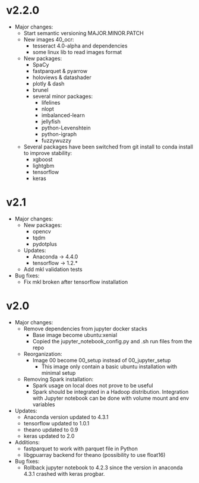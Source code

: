 # v2.2.0
* Major changes:
    * Start semantic versioning MAJOR.MINOR.PATCH
    * New images 40_ocr:
        * tesseract 4.0-alpha and dependencies
        * some linux lib to read images format
    * New packages:
        * SpaCy
        * fastparquet & pyarrow
        * holoviews & datashader
        * plotly & dash
        * brunel
        * several minor packages:
            * lifelines
            * nlopt
            * imbalanced-learn
            * jellyfish
            * python-Levenshtein
            * python-igraph
            * fuzzywuzzy
    * Several packages have been switched from git install to conda install to improve stability:
        * xgboost
        * lightgbm
        * tensorflow
        * keras

# v2.1
* Major changes:
    * New packages:
        * opencv
        * tqdm
        * pydotplus
    * Updates:
        * Anaconda -> 4.4.0
        * tensorflow -> 1.2.*
    * Add mkl validation tests
* Bug fixes:
    * Fix mkl broken after tensorflow installation

# v2.0
* Major changes:
    * Remove dependencies from jupyter docker stacks
        * Base image become ubuntu:xenial
        * Copied the jupyter_notebook_config.py and .sh run files from the repo
    * Reorganization:
        * Image 00 become 00_setup instead of 00_jupyter_setup
            * This image only contain a basic ubuntu installation with minimal
            setup
    * Removing Spark installation:
        * Spark usage on local does not prove to be useful
        * Spark should be integrated in a Hadoop distribution. Integration
        with Jupyter notebook can be done with volume mount and env variables
* Updates:
    * Anaconda version updated to 4.3.1
    * tensorflow updated to 1.0.1
    * theano updated to 0.9
    * keras updated to 2.0
* Additions:
    * fastparquet to work with parquet file in Python
    * libgpuarray backend for theano (possibility to use float16)
* Bug fixes:
    * Rollback jupyter notebook to 4.2.3 since the version in anaconda 4.3.1
    crashed with keras progbar.
